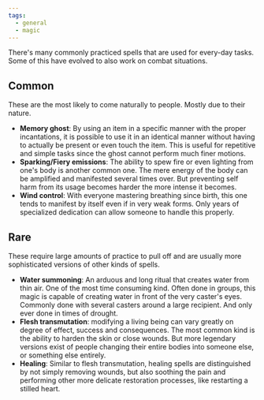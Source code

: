 ```yaml
---
tags:
  - general
  - magic
---
```

There's many commonly practiced spells that are used for every-day tasks. Some of this have evolved to also work on combat situations.
## Common
These are the most likely to come naturally to people. Mostly due to their nature.
- **Memory ghost**: By using an item in a specific manner with the proper incantations, it is possible to use it in an identical manner without having to actually be present or even touch the item. This is useful for repetitive and simple tasks since the ghost cannot perform much finer motions.
- **Sparking/Fiery emissions**: The ability to spew fire or even lighting from one's body is another common one. The mere energy of the body can be amplified and manifested several times over. But preventing self harm from its usage becomes harder the more intense it becomes.
- **Wind control**: With everyone mastering breathing since birth, this one tends to manifest by itself even if in very weak forms. Only years of specialized dedication can allow someone to handle this properly.
## Rare
These require large amounts of practice to pull off and are usually more sophisticated versions of other kinds of spells.
- **Water summoning**: An arduous and long ritual that creates water from thin air. One of the most time consuming kind. Often done in groups, this magic is capable of creating water in front of the very caster's eyes. Commonly done with several casters around a large recipient. And only ever done in times of drought.
- **Flesh transmutation**: modifying a living being can vary greatly on degree of effect, success and consequences. The most common kind is the ability to harden the skin or close wounds. But more legendary versions exist of people changing their entire bodies into someone else, or something else entirely.  
- **Healing**: Similar to flesh transmutation, healing spells are distinguished by not simply removing wounds, but also soothing the pain and performing other more delicate restoration processes, like restarting a stilled heart.
